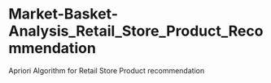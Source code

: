 # Market-Basket-Analysis_Retail_Store_Product_Recommendation
Apriori Algorithm for Retail Store Product recommendation
